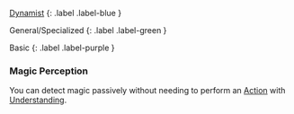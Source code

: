 
[Dynamist](Game/Dynamist)
{: .label .label-blue }

General/Specialized
{: .label .label-green }

Basic
{: .label .label-purple }
### Magic Perception

You can detect magic passively without needing to perform an [Action](Game/Core/Terminology#Action) with [Understanding](Core/Intelligence#Understanding).
